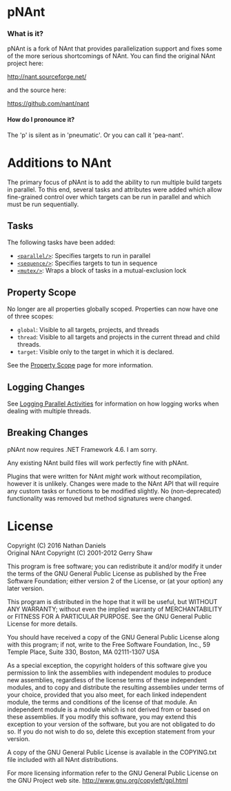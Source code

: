 # pNAnt

### What is it? 

pNAnt is a fork of NAnt that provides parallelization support and fixes some of the more serious shortcomings of NAnt.  You can find the original NAnt project here:

http://nant.sourceforge.net/

and the source here:

https://github.com/nant/nant

#### How do I pronounce it?
The 'p' is silent as in 'pneumatic'.  Or you can call it 'pea-nant'.

# Additions to NAnt

The primary focus of pNAnt is to add the ability to run multiple build targets in parallel.  To this end, several tasks and attributes were added which allow fine-grained control over which targets can be run in parallel and which must be run sequentially.

## Tasks
The following tasks have been added:

* [`<parallel/>`](https://github.com/nathanscottdaniels/pnant/wiki/parallel--task): Specifies targets to run in parallel
* [`<sequence/>`](https://github.com/nathanscottdaniels/pnant/wiki/sequence--task): Specifies targets to tun in sequence
* [`<mutex/>`](https://github.com/nathanscottdaniels/pnant/wiki/mutex--task): Wraps a block of tasks in a mutual-exclusion lock

## Property Scope
No longer are all properties globally scoped.  Properties can now have one of three scopes:
* `global`: Visible to all targets, projects, and threads
* `thread`: Visible to all targets and projects in the current thread and child threads.
* `target`: Visible only to the target in which it is declared.

See the [Property Scope](https://github.com/nathanscottdaniels/pnant/wiki/property-scope) page for more information.

## Logging Changes
See [Logging Parallel Activities](https://github.com/nathanscottdaniels/pnant/wiki/logging-parallel-activities) for information on how logging works when dealing with multiple threads.

## Breaking Changes
pNAnt now requires .NET Framework 4.6.  I am sorry.

Any existing NAnt build files will work perfectly fine with pNAnt.

Plugins that were written for NAnt _might_ work without recompilation, however it is unlikely.  Changes were made to the NAnt API that will require any custom tasks or functions to be modified slightly.  No (non-deprecated) functionality was removed but method signatures were changed.

# License

Copyright (C) 2016 Nathan Daniels  
Original NAnt Copyright (C) 2001-2012 Gerry Shaw

This program is free software; you can redistribute it and/or modify
it under the terms of the GNU General Public License as published by
the Free Software Foundation; either version 2 of the License, or
(at your option) any later version.

This program is distributed in the hope that it will be useful,
but WITHOUT ANY WARRANTY; without even the implied warranty of
MERCHANTABILITY or FITNESS FOR A PARTICULAR PURPOSE.  See the
GNU General Public License for more details.

You should have received a copy of the GNU General Public License
along with this program; if not, write to the Free Software
Foundation, Inc., 59 Temple Place, Suite 330, Boston, MA  02111-1307 USA

As a special exception, the copyright holders of this software give you
permission to link the assemblies with independent modules to produce new
assemblies, regardless of the license terms of these independent modules,
and to copy and distribute the resulting assemblies under terms of your
choice, provided that you also meet, for each linked independent module,
the terms and conditions of the license of that module. An independent
module is a module which is not derived from or based on these assemblies.
If you modify this software, you may extend this exception to your version
of the software, but you are not obligated to do so. If you do not wish to
do so, delete this exception statement from your version. 

A copy of the GNU General Public License is available in the COPYING.txt file 
included with all NAnt distributions.

For more licensing information refer to the GNU General Public License on the 
GNU Project web site.
http://www.gnu.org/copyleft/gpl.html
